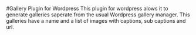 #Gallery Plugin for Wordpress
This plugin for wordpress alows it to generate galleries saperate from the usual Wordpress gallery manager. This galleries have a name and a list of images with captions, sub captions and url.
